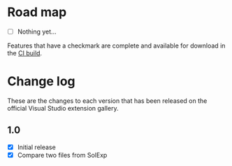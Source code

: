 # Road map

- [ ] Nothing yet...

Features that have a checkmark are complete and available for
download in the
[CI build](http://vsixgallery.com/extension/714967d5-ee17-4bb1-a719-8cbf33d3bca9/).

# Change log

These are the changes to each version that has been released
on the official Visual Studio extension gallery.

## 1.0

- [x] Initial release
- [x] Compare two files from SolExp